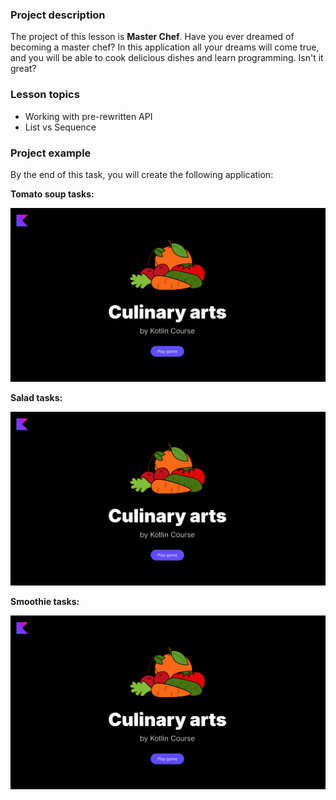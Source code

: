 ### Project description


The project of this lesson is **Master Chef**.
Have you ever dreamed of becoming a master chef?
In this application all your dreams will come true, and you will be able
to cook delicious dishes and learn programming. Isn't it great?

### Lesson topics

- Working with pre-rewritten API
- List vs Sequence

### Project example

By the end of this task, you will create the following application:

**Tomato soup tasks:**

![Final application](../../utils/src/main/resources/images/master/chef/states/spice.gif)

**Salad tasks:**

![Final application](../../utils/src/main/resources/images/master/chef/states/salad_list.gif)

**Smoothie tasks:**

![Final application](../../utils/src/main/resources/images/master/chef/states/smoothie.gif)